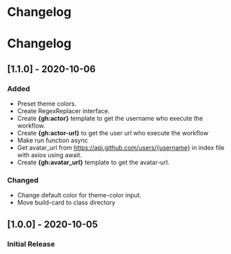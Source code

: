 # Changelog

# Changelog

## [1.1.0] - 2020-10-06

### Added

- Preset theme colors.
- Create RegexReplacer interface.
- Create **{gh:actor}** template to get the username who execute the workflow.
- Create **{gh:actor-url}** to get the user url who execute the workflow
- Make run function async
- Get avatar_url from https://api.github.com/users/{username} in index file with axios using await.
- Create **{gh:avatar_url}** template to get the avatar-url.

### Changed

- Change default color for theme-color input.
- Move build-card to class directory

## [1.0.0] - 2020-10-05

### Initial Release